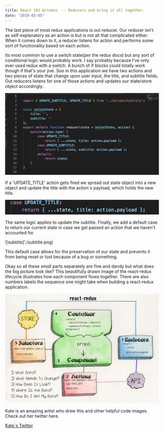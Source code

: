 ```yaml
---
title: React 103 W/redux  -- Reducers and bring it all together.
date: "2019-03-05"
---
```


The last piece of most redux applications is out reducer. Our reducer isn't as self-explanatory as an action is but is not all that complicated either. When it comes down to it, a reducer listens for action and performs some sort of functionality based on each action.  

Its most common to use a switch state(per the redux docs) but any sort of conditional logic would probably work. I say probably because I've only ever used redux with a switch. A bunch of if blocks could totally work though if that's your jive.  Soo in this application we have two actions and two pieces of state that change upon user input, the title, and subtitle fields.  Out reducers listens for one of those actions and updates our state/store object accordingly. 

![reducer](./reducer.png)

If a 'UPDATE_TITLE' action gets fired we spread out state object into a new object and update the title with the action`s payload, which holds the new title. 

![title](./title.png)

The same logic applies to update the subtitle. Finally, we add a default case to return our current state in case we get passed an action that we haven't accounted for.

![subtitle]'./subtitle.png)

This default case allows for the preservation of our state and prevents it from being reset or lost because of a bug or something. 

Okay so all these small parts separately are fine and dandy but what does the big picture look like? This beautifully drawn image of the react-redux lifecycle illustrates how each component flows together. There are also numbers labels the sequence one might take when building a react-redux application. 

![React-Redux](./React-Redux.jpg)

Kate is an amazing artist who drew this and other helpful code images. Check out her twitter here. 

[Kate`s Twitter](https://twitter.com/katerj)
